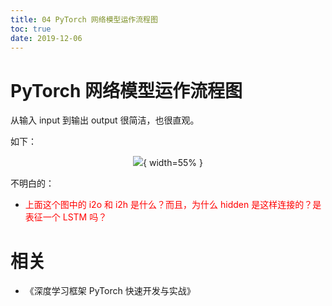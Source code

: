 ```yaml
---
title: 04 PyTorch 网络模型运作流程图
toc: true
date: 2019-12-06
---
```

# PyTorch 网络模型运作流程图


从输入 input 到输出 output 很简洁，也很直观。

如下：


<center>

![](http://images.iterate.site/blog/image/20190525/s5imfa5sQlyk.png?imageslim){ width=55% }

</center>

不明白的：

- <span style="color:red;">上面这个图中的 i2o 和 i2h 是什么？而且，为什么 hidden 是这样连接的？是表征一个 LSTM 吗？</span>



# 相关

- 《深度学习框架 PyTorch 快速开发与实战》
